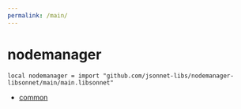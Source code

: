 ```yaml
---
permalink: /main/
---
```


# nodemanager

```jsonnet
local nodemanager = import "github.com/jsonnet-libs/nodemanager-libsonnet/main/main.libsonnet"
```



* [common](common/index.md)